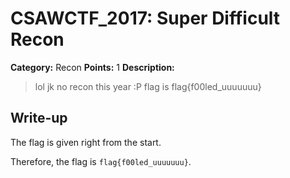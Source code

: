 # CSAWCTF_2017: Super Difficult Recon

**Category:** Recon
**Points:** 1
**Description:**

>lol jk no recon this year :P
flag is flag{f00led_uuuuuuu}

## Write-up
The flag is given right from the start.

Therefore, the flag is `flag{f00led_uuuuuuu}`.
